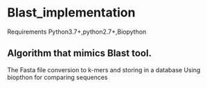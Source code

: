 # Blast_implementation
Requirements Python3.7+,python2.7+,Biopython

## Algorithm that mimics Blast tool.

The Fasta file conversion to k-mers and storing in a database 
Using biopthon for comparing sequences
